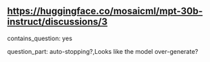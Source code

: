 ## https://huggingface.co/mosaicml/mpt-30b-instruct/discussions/3

contains_question: yes

question_part: auto-stopping?,Looks like the model over-generate?